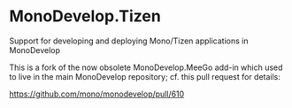 # MonoDevelop.Tizen

Support for developing and deploying Mono/Tizen applications in MonoDevelop

This is a fork of the now obsolete MonoDevelop.MeeGo add-in which used
to live in the main MonoDevelop repository; cf. this pull request for
details:

<https://github.com/mono/monodevelop/pull/610>
